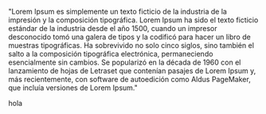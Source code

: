 "Lorem Ipsum es simplemente un texto ficticio de la industria de la impresión y la composición tipográfica. Lorem Ipsum ha sido el texto 
ficticio estándar de la industria desde el año 1500, cuando un impresor desconocido tomó una galera de tipos y la codificó para hacer 
un libro de muestras tipográficas. Ha sobrevivido no solo cinco siglos, sino también el salto a la composición tipográfica electrónica, 
permaneciendo esencialmente sin cambios. Se popularizó en la década de 1960 con el lanzamiento de hojas de Letraset que contenían 
pasajes de Lorem Ipsum y, más recientemente, con software de autoedición como Aldus PageMaker, que incluía versiones de Lorem Ipsum."

hola
    